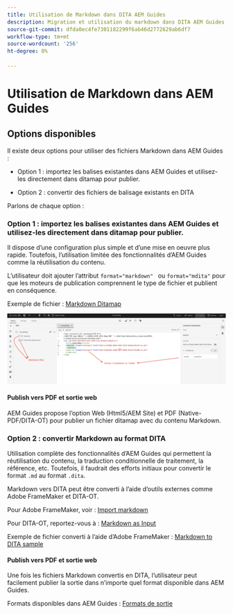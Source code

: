 ```yaml
---
title: Utilisation de Markdown dans DITA AEM Guides
description: Migration et utilisation du markdown dans DITA AEM Guides
source-git-commit: dfda0ec4fe7301182299f6ab46d2772629ab6df7
workflow-type: tm+mt
source-wordcount: '256'
ht-degree: 0%

---
```


# Utilisation de Markdown dans AEM Guides

## Options disponibles

Il existe deux options pour utiliser des fichiers Markdown dans AEM Guides :

- Option 1 : importez les balises existantes dans AEM Guides et utilisez-les directement dans ditamap pour publier.

- Option 2 : convertir des fichiers de balisage existants en DITA

Parlons de chaque option :

### Option 1 : importez les balises existantes dans AEM Guides et utilisez-les directement dans ditamap pour publier.

Il dispose d’une configuration plus simple et d’une mise en oeuvre plus rapide. Toutefois, l’utilisation limitée des fonctionnalités d’AEM Guides comme la réutilisation du contenu.

L’utilisateur doit ajouter l’attribut `format="markdown" ` ou `format="mdita"` pour que les moteurs de publication comprennent le type de fichier et publient en conséquence.

Exemple de fichier : [Markdown Ditamap](https://acrobat.adobe.com/id/urn:aaid:sc:AP:da31137e-be84-44fb-8974-d038eeff0283)

![capture d’écran pour référence](../../assets/authoring/markdown_map.png)


#### Publish vers PDF et sortie web

AEM Guides propose l’option Web (Html5/AEM Site) et PDF (Native-PDF/DITA-OT) pour publier un fichier ditamap avec du contenu Markdown.

### Option 2 : convertir Markdown au format DITA

Utilisation complète des fonctionnalités d’AEM Guides qui permettent la réutilisation du contenu, la traduction conditionnelle de traitement, la référence, etc. Toutefois, il faudrait des efforts initiaux pour convertir le format `.md` au format `.dita`.

Markdown vers DITA peut être converti à l’aide d’outils externes comme Adobe FrameMaker et DITA-OT.


Pour Adobe FrameMaker, voir : [Import markdown](https://www.adobe.com/in/products/framemaker/features.html#import-markdown)

Pour DITA-OT, reportez-vous à : [Markdown as Input](https://www.dita-ot.org/dev/topics/markdown-input.html)

Exemple de fichier converti à l’aide d’Adobe FrameMaker : [Markdown to DITA sample](https://acrobat.adobe.com/id/urn:aaid:sc:AP:874881f3-ba43-410c-abc6-2df899536d79)

#### Publish vers PDF et sortie web

Une fois les fichiers Markdown convertis en DITA, l’utilisateur peut facilement publier la sortie dans n’importe quel format disponible dans AEM Guides.

Formats disponibles dans AEM Guides : [Formats de sortie](../../../../user-guide/generate-output-understand-presets.md)
